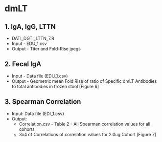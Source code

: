 # dmLT

## 1. IgA, IgG, LTTN
  - DATI_DGTI_LTTN_7.R
  - Input - EDU_1.csv
  - Output - Titer and Fold-Rise jpegs

## 2. Fecal IgA
  - Input - Data file (EDU_1.csv)
  - Output - Geometric mean Fold Rise of ratio of Specific dmLT Antibodies to total antibodies in frozen stool [Figure 6]

## 3. Spearman Correlation
  - Input: Data file (EDI_1.csv)
  - Output:
    * Correlation.csv - Table 2 - All Spearman correlation values for all cohorts 
    * 3x4 of Correlations of correlation values for 2.0ug Cohort [Figure 7]
